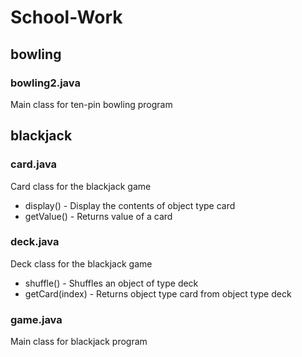 # School-Work

## bowling
### bowling2.java
Main class for ten-pin bowling program 



## blackjack
### card.java
Card class for the blackjack game
- display() - Display the contents of object type card
- getValue() - Returns value of a card


### deck.java
Deck class for the blackjack game 
- shuffle() - Shuffles an object of type deck
- getCard(index) - Returns object type card from object type deck 


### game.java
Main class for blackjack program 

